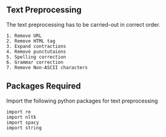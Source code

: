 ## Text Preprocessing
The text preprocessing has to be carried-out in correct order. 

    1. Remove URL
    2. Remove HTML tag
    3. Expand contractions
    4. Remove punctutaions
    5. Spelling correction
    6. Grammar correction
    7. Remove Non-ASCII characters
## Packages Required
Import the following python packages for text preprocessing

    import re
    import nltk
    import spacy
    import string

